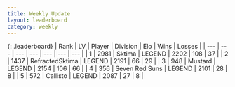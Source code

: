 ```yaml
---
title: Weekly Update
layout: leaderboard
category: weekly
---
```


{: .leaderboard}
| Rank | LV | Player | Division | Elo | Wins | Losses |
| --- | --- | --- | --- | --- | --- | --- |
| <span data-change="0">1</span> | 2981 | <span title="ID: 353063">Sktima</span> | LEGEND | <span data-change="126">2202</span> | <span data-change="64">108</span> | <span data-change="21">37</span> |
| <span data-change="0">2</span> | 1437 | <span title="ID: 402846">RefractedSktima</span> | LEGEND | <span data-change="146">2191</span> | <span data-change="52">66</span> | <span data-change="27">29</span> |
| <span data-change="51">3</span> | 948 | <span title="ID: 611082">Mustard</span> | LEGEND | <span data-change="265">2154</span> | <span data-change="55">106</span> | <span data-change="20">66</span> |
| <span data-change="1">4</span> | 356 | <span title="ID: 670324">Seven Red Suns</span> | LEGEND | <span data-change="84">2101</span> | <span data-change="5">28</span> | <span data-change="0">8</span> |
| <span data-change="3">5</span> | 572 | <span title="ID: 619928">Callisto</span> | LEGEND | <span data-change="81">2087</span> | <span data-change="20">27</span> | <span data-change="8">8</span> |